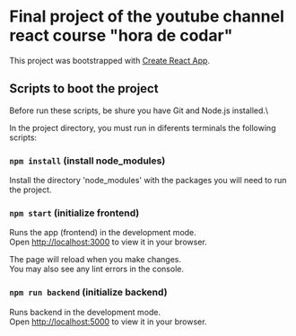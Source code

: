 # Final project of the youtube channel react course "hora de codar"

This project was bootstrapped with [Create React App](https://github.com/facebook/create-react-app).

## Scripts to boot the project

Before run these scripts, be shure you have Git and Node.js installed.\

In the project directory, you must run in diferents terminals the following scripts:

### `npm install` (install node_modules)

Install the directory 'node_modules' with the packages you will need to run the project.

### `npm start` (initialize frontend)

Runs the app (frontend) in the development mode.\
Open [http://localhost:3000](http://localhost:3000) to view it in your browser.

The page will reload when you make changes.\
You may also see any lint errors in the console.

### `npm run backend` (initialize backend)

Runs backend in the development mode.\
Open [http://localhost:5000](http://localhost:5000) to view it in your browser.
